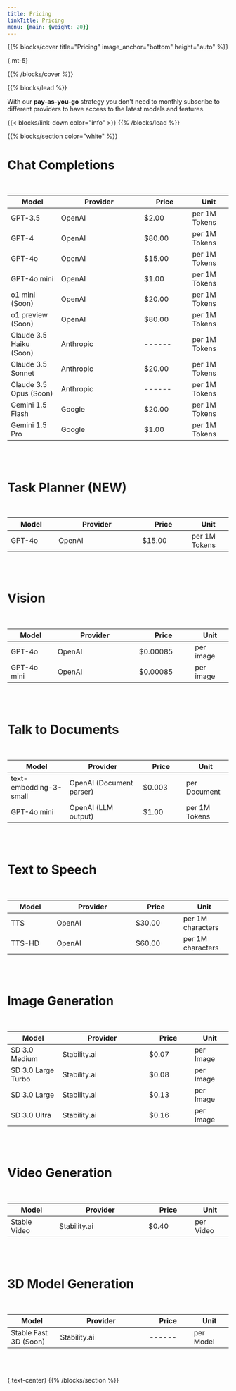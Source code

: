 ```yaml
---
title: Pricing
linkTitle: Pricing
menu: {main: {weight: 20}}
---
```



{{% blocks/cover title="Pricing" image_anchor="bottom" height="auto" %}}


{.mt-5}

{{% /blocks/cover %}}

{{% blocks/lead %}}

With our **pay-as-you-go** strategy you don't need to monthly subscribe to different providers to have access to the latest models and features.<br>

{{< blocks/link-down color="info" >}}
{{% /blocks/lead %}}

{{% blocks/section color="white" %}}

 # Chat Completions
<br>

| Model <img width=200/> | Provider <img width=500/> | Price <img width=200/> | Unit <img width=120/> |
| ---------------------- | ------------------------- | ---------------------- | --------------------- |
| GPT-3.5                | OpenAI                    | $2.00                  | per 1M Tokens |
| GPT-4                  | OpenAI                    | $80.00                 | per 1M Tokens |
| GPT-4o                 | OpenAI                    | $15.00                 | per 1M Tokens |
| GPT-4o mini            | OpenAI                    | $1.00                  | per 1M Tokens |
| o1 mini (Soon)         | OpenAI                    | $20.00                 | per 1M Tokens |
| o1 preview (Soon)      | OpenAI                    | $80.00                 | per 1M Tokens |
| Claude 3.5 Haiku (Soon)| Anthropic                 | ------                 | per 1M Tokens |
| Claude 3.5 Sonnet      | Anthropic                 | $20.00                 | per 1M Tokens |
| Claude 3.5 Opus (Soon) | Anthropic                 | ------                 | per 1M Tokens |
| Gemini 1.5 Flash       | Google                    | $20.00                 | per 1M Tokens |
| Gemini 1.5 Pro         | Google                    | $1.00                  | per 1M Tokens |

<br><br>

# Task Planner (NEW)
<br>

| Model <img width=200/> | Provider <img width=500/> | Price <img width=200/> | Unit <img width=120/> |
| ---------------------- | ------------------------- | ---------------------- | --------------------- |
| GPT-4o                 | OpenAI                    | $15.00                 | per 1M Tokens |

<br><br>

# Vision
<br>

| Model <img width=200/> | Provider <img width=500/> | Price <img width=200/> | Unit <img width=120/> |
| ---------------------- | ------------------------- | ---------------------- | --------------------- |
| GPT-4o                 | OpenAI                    | $0.00085                | per image |
| GPT-4o mini            | OpenAI                    | $0.00085                | per image |

<br><br>

 # Talk to Documents
<br>

| Model <img width=200/> | Provider <img width=500/> | Price <img width=200/> | Unit <img width=120/> |
| ---------------------- | ------------------------- | ---------------------- | --------------------- |
| text-embedding-3-small | OpenAI (Document parser)  | $0.003                 | per Document |
| GPT-4o mini            | OpenAI (LLM output)       | $1.00                  | per 1M Tokens |

<br><br>

# Text to Speech
<br>

| Model <img width=200/> | Provider <img width=500/> | Price <img width=200/> | Unit <img width=120/> |
| ---------------------- | ------------------------- | ---------------------- | --------------------- |
| TTS                    | OpenAI                    | $30.00                 | per 1M characters |
| TTS-HD                 | OpenAI                    | $60.00                 | per 1M characters |

<br><br>

# Image Generation
<br>

| Model <img width=200/> | Provider <img width=500/> | Price <img width=200/> | Unit <img width=120/> |
| ---------------------- | ------------------------- | ---------------------- | --------------------- |
| SD 3.0 Medium          | Stability.ai             | $0.07                   | per Image |
| SD 3.0 Large Turbo     | Stability.ai             | $0.08                   | per Image |
| SD 3.0 Large           | Stability.ai             | $0.13                   | per Image |
| SD 3.0 Ultra           | Stability.ai             | $0.16                   | per Image |

<br><br>

# Video Generation
<br>

| Model <img width=200/> | Provider <img width=500/> | Price <img width=200/> | Unit <img width=120/> |
| ---------------------- | ------------------------- | ---------------------- | --------------------- |
| Stable Video           | Stability.ai              | $0.40                  | per Video |

<br><br>

# 3D Model Generation
<br>

| Model <img width=200/> | Provider <img width=500/> | Price <img width=200/> | Unit <img width=120/> |
| ---------------------- | ------------------------- | ---------------------- | --------------------- |
| Stable Fast 3D (Soon)  | Stability.ai              | ------                 | per Model |

<br><br>



{.text-center}
{{% /blocks/section %}}

<!-- {{% blocks/section %}}

# This is another section
{.text-center}
{{% /blocks/section %}} -->